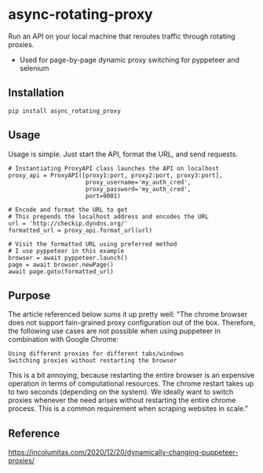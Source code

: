 # async-rotating-proxy
Run an API on your local machine that reroutes traffic through rotating proxies.

- Used for page-by-page dynamic proxy switching for pyppeteer and selenium

## Installation
`pip install async_rotating_proxy`

## Usage
Usage is simple. Just start the API, format the URL, and send requests.
```
# Instantiating ProxyAPI class launches the API on localhost
proxy_api = ProxyAPI([proxy1:port, proxy2:port, proxy3:port],
                      proxy_username='my_auth_cred',
                      proxy_password='my_auth_cred',
                      port=9001)

# Encode and format the URL to get
# This prepends the localhost address and encodes the URL
url = 'http://checkip.dyndns.org/' 
formatted_url = proxy_api.format_url(url)

# Visit the formatted URL using preferred method
# I use pyppeteer in this example
browser = await pyppeteer.launch()
page = await browser.newPage()
await page.goto(formatted_url)
```


## Purpose
The article referenced below sums it up pretty well:
"The chrome browser does not support fain-grained proxy configuration out of the box. Therefore, the following use cases are not possible when using puppeteer in combination with Google Chrome:

    Using different proxies for different tabs/windows
    Switching proxies without restarting the browser

This is a bit annoying, because restarting the entire browser is an expensive operation in terms of computational resources. The chrome restart takes up to two seconds (depending on the system). We ideally want to switch proxies whenever the need arises without restarting the entire chrome process. This is a common requirement when scraping websites in scale."

## Reference
https://incolumitas.com/2020/12/20/dynamically-changing-puppeteer-proxies/
